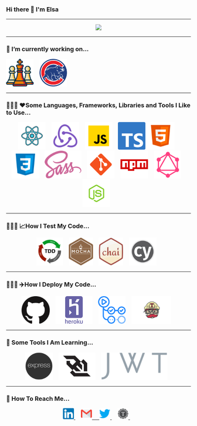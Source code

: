 ### Hi there 👋 I'm Elsa

***

<p align="center"> 
  <img src="https://github-readme-stats.vercel.app/api?username=ElsaFluss&theme=nord&show_icons=true"/>
</p>

***

<h3 align="left"> 🔭 I’m currently working on... </h3>
<p align="center">

  <code><a href="https://github.com/ChessAdventure/client" target="_blank"><img alt='ChessPedition' title='ChessPedition' height="75" src="/icons/chess.png"></a></code> &nbsp;&nbsp;
  <code><a href="https://github.com/elsafluss/whos-that-cub" target="_blank"><img alt='Cubs logo' title='whos-that-cub' height="75" src="/icons/cubs.png"></a></code> &nbsp;&nbsp;
</p>

***

<h3 align="left"> 👨🏻‍💻 ❤️Some Languages, Frameworks, Libraries and Tools I Like to Use... </h3>

<p align="center">
  <code><img alt='React' title='React' height="75" src="https://github.com/chandan-reddy-k/chandan-reddy-k/blob/master/assets/react.png"></code> &nbsp;&nbsp;
  <code><img alt='Redux' title='Redux' height="75" src="https://github.com/chandan-reddy-k/chandan-reddy-k/blob/master/assets/redux.png"></code> &nbsp;&nbsp;
  <code><img alt='JavaScript' title='JavaScript' height="75" src="https://github.com/chandan-reddy-k/chandan-reddy-k/blob/master/assets/js.png"></code> &nbsp;&nbsp;
  <code><img alt='TypeScript' title='TypeScript' height="75" src="/icons/typescript.png"></code> 
  <code><img alt='HTML' title='HTML' height="75" src="https://github.com/chandan-reddy-k/chandan-reddy-k/blob/master/assets/html.png"></code> &nbsp;&nbsp;
  <code><img alt='CSS' title='CSS' height="75" src="https://github.com/chandan-reddy-k/chandan-reddy-k/blob/master/assets/css.png"></code>
&nbsp;&nbsp;
    <code><img alt='SCSS' title='SCSS' height="75" src="/icons/sass.png"></code>
&nbsp;&nbsp;
  <code><img alt='GIT' title='Git' height="75" src="https://github.com/chandan-reddy-k/chandan-reddy-k/blob/master/assets/git.png"></code> &nbsp;&nbsp;
  <code><img alt='NPM' title='npm' height="75" src="https://github.com/chandan-reddy-k/chandan-reddy-k/blob/master/assets/npm.png"></code> &nbsp;&nbsp;
  <code><img alt='graphQL' title='graphQL' height="75" src="/icons/graphql.png"></code> &nbsp;&nbsp;
  <code><img alt='node.js' title='node' height="75" src="/icons/node.png"></code> &nbsp;&nbsp;
</p>

***

<h3 align="left"> 👨🏻‍💻 📈How I Test My Code... </h3>

<p align="center">
  <code><img alt='TDD' title='TDD' height="75" src="/icons/tdd.png"></code> &nbsp;&nbsp;
  <code><img alt='Mocha' title='Mocha' height="75" src="/icons/mocha.png"></code> &nbsp;&nbsp;
  <code><img alt='Chai' title='Chai' height="75" src="/icons/chai.png"></code> &nbsp;&nbsp;
  <code><img alt='Cypress.io' title='Cypress.io' height="75" src="/icons/cypress.png"></code> &nbsp;&nbsp;
</p>

***
<h3 align="left"> 👨🏻‍💻 ✈️How I Deploy My Code... </h3>

<p align="center">
  <code><img alt='GH Pages' title='GH Pages' height="75" src="/icons/GitHub-Mark.png"></code> &nbsp;&nbsp;
  <code><img alt='Heroku' title='Heroku' height="75" src="/icons/heroku.png"></code> &nbsp;&nbsp;
  <code><img alt='GH Actions' title='GH Actions' height="75" src="/icons/githubactions.png"></code> &nbsp;&nbsp;
  <code><img alt='TravisCI' title='TravisCI' height="75" src="/icons/travis.png"></code> &nbsp;&nbsp;
</p>

***

<h3 align="left"> 🍎 Some Tools I Am Learning... </h3>

<p align="center">
  <code><img alt='express.js' title='express' height="75" src="/icons/express.png"></code> &nbsp;&nbsp;
  <code><img alt='websockets' title='websockets' height="75" src="/icons/websockets.png"></code> &nbsp;&nbsp;
  <code><img alt='JWT' title='JWT' height="75" src="/icons/jwt.png"></code> &nbsp;&nbsp;
</p>

***
<h3 align="left">📱 How To Reach Me... </h3>

<p align="center"> 
  <a href="https://www.linkedin.com/in/elsafluss" target="_blank" rel="noopener noreferrer">
    <img src="https://github.com/chandan-reddy-k/chandan-reddy-k/blob/master/assets/linkedin.svg" width="30px"    alt="LinkedIn">
  </a>
  &nbsp; &nbsp;
  <a href="mailto:elsafluss@gmail.com">
    <img alt='ealt='' mail me!' src="https://github.com/chandan-reddy-k/chandan-reddy-k/blob/master/assets/gmail.svg" width="30px" alt="email"
  </a>
  &nbsp; &nbsp;
  <a href="https://twitter.com/hopepunkelsa" target="_blank" rel="noopener noreferrer">
    <img alt='visit my twitter'src="https://github.com/chandan-reddy-k/chandan-reddy-k/blob/master/assets/twitter.svg" width="30px" alt="Twitter">
  </a>
  &nbsp; &nbsp;
  <a href="https://terminal.turing.edu/alumni/745-elsa-fluss" target="_blank" rel="noopener noreferrer">
    <img alt='my portfolio'src="/icons/turing.png" width="30px" alt="Turing portfolio">
  </a>
  &nbsp; &nbsp;
</p>


<!--
**elsafluss/elsafluss** is a ✨ _special_ ✨ repository because its `README.md` (this file) appears on your GitHub profile.

Here are some ideas to get you started:
  <code><a href="https://turing.edu/" target="_blank"><img alt='Turing' title='turing' height="75" src="/icons/turing.png"></a></code> &nbsp;&nbsp;

- 🌱 I’m currently learning ...
- 👯 I’m looking to collaborate on ...
- 🤔 I’m looking for help with ...
- 💬 Ask me about ...
- 📫 How to reach me: ...
- 😄 Pronouns: ...
- ⚡ Fun fact: ...
-->

